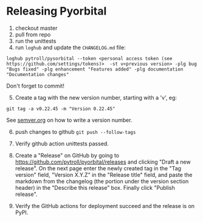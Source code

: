 # Releasing Pyorbital

1. checkout master
2. pull from repo
3. run the unittests
4. run `loghub` and update the `CHANGELOG.md` file:

```
loghub pytroll/pysorbital --token <personal access token (see https://github.com/settings/tokens)>  -st v<previous version> -plg bug "Bugs fixed" -plg enhancement "Features added" -plg documentation "Documentation changes"

```

Don't forget to commit!

5. Create a tag with the new version number, starting with a 'v', eg:

```
git tag -a v0.22.45 -m "Version 0.22.45"
```

See [semver.org](http://semver.org/) on how to write a version number.

6. push changes to github `git push --follow-tags`

7. Verify github action unittests passed.

8. Create a "Release" on GitHub by going to
   https://github.com/pytroll/pyorbital/releases and clicking "Draft a new release".
   On the next page enter the newly created tag in the "Tag version" field,
   "Version X.Y.Z" in the "Release title" field, and paste the markdown from
   the changelog (the portion under the version section header) in the
   "Describe this release" box. Finally click "Publish release".

9. Verify the GitHub actions for deployment succeed and the release is on PyPI.
